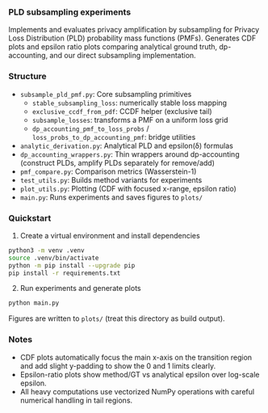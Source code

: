 ### PLD subsampling experiments

Implements and evaluates privacy amplification by subsampling for Privacy Loss Distribution (PLD) probability mass functions (PMFs). Generates CDF plots and epsilon ratio plots comparing analytical ground truth, dp-accounting, and our direct subsampling implementation.

### Structure

- `subsample_pld_pmf.py`: Core subsampling primitives
  - `stable_subsampling_loss`: numerically stable loss mapping
  - `exclusive_ccdf_from_pdf`: CCDF helper (exclusive tail)
  - `subsample_losses`: transforms a PMF on a uniform loss grid
  - `dp_accounting_pmf_to_loss_probs` / `loss_probs_to_dp_accounting_pmf`: bridge utilities
- `analytic_derivation.py`: Analytical PLD and epsilon(δ) formulas
- `dp_accounting_wrappers.py`: Thin wrappers around dp-accounting (construct PLDs, amplify PLDs separately for remove/add)
- `pmf_compare.py`: Comparison metrics (Wasserstein-1)
- `test_utils.py`: Builds method variants for experiments
- `plot_utils.py`: Plotting (CDF with focused x-range, epsilon ratio)
- `main.py`: Runs experiments and saves figures to `plots/`

### Quickstart

1) Create a virtual environment and install dependencies

```bash
python3 -m venv .venv
source .venv/bin/activate
python -m pip install --upgrade pip
pip install -r requirements.txt
```

2) Run experiments and generate plots

```bash
python main.py
```

Figures are written to `plots/` (treat this directory as build output).

### Notes

- CDF plots automatically focus the main x-axis on the transition region and add slight y-padding to show the 0 and 1 limits clearly.
- Epsilon-ratio plots show method/GT vs analytical epsilon over log-scale epsilon.
- All heavy computations use vectorized NumPy operations with careful numerical handling in tail regions.